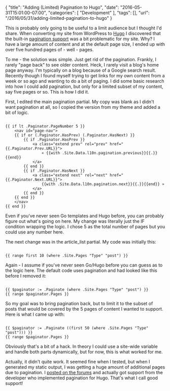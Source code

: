 
{
	"title": "Adding (Limited) Pagination to Hugo",
	"date": "2016-05-31T15:01:00-07:00",
	"categories": [
		"Development"
	],
	"tags": [],
	"url": "/2016/05/31/adding-limited-pagination-to-hugo"
}

This is probably only going to be useful to a limit audience but I thought I'd share. When converting my site from WordPress to [Hugo](http://gohugo.io/) I discovered that the built-in [pagination support](http://gohugo.io/extras/pagination/) was a bit problematic for my site. Why? I have a large amount of content and at the default page size, I ended up with over five hundred pages of - well - pages. 

<!--more-->

To me - the solution was simple. Just get rid of the pagination. Frankly, I rarely "page back" to see older content. Heck, I rarely visit a blog's home page anyway. I'm typically on a blog because of a Google search result. Recently though I found myself trying to get links for my own content from a week or so ago and wanting to do a bit of paging. I did some basic research into how I could add pagination, but only for a limited subset of my content, say five pages or so. This is how I did it.

First, I edited the main pagination partial. My copy was blank as I didn't want pagination at all, so I copied the version from my theme and added a bit of logic. 

<pre><code class="language-javascript">
{{ if lt .Paginator.PageNumber 5 }}
	&lt;nav id=&quot;page-nav&quot;&gt;
	{{ if or (.Paginator.HasPrev) (.Paginator.HasNext) }}
		{{ if .Paginator.HasPrev }}
			&lt;a class=&quot;extend prev&quot; rel=&quot;prev&quot; href=&quot;{{.Paginator.Prev.URL}}&quot;&gt;
				&#x00ab; {{with .Site.Data.l10n.pagination.previous}}{{.}}{{end}}
			&lt;/a&gt;
		{{ end }}
		{{ if .Paginator.HasNext }}
			&lt;a class=&quot;extend next&quot; rel=&quot;next&quot; href=&quot;{{.Paginator.Next.URL}}&quot;&gt;
				{{with .Site.Data.l10n.pagination.next}}{{.}}{{end}} &#x00bb;
			&lt;/a&gt;
		{{ end }}
	{{ end }}
	&lt;/nav&gt;
{{ end }}
</code></pre> 

Even if you've never seen Go templates and Hugo before, you can probably figure out what's going on here. My change was literally just the IF condition wrapping the logic. I chose 5 as the total number of pages but you could use any number here. 

The next change was in the article_list partial. My code was initially this:

<pre><code class="language-javascript">
{{ range first 10 (where .Site.Pages "Type" "post") }}
</code></pre>

Again - I assume if you've never seen Go/Hugo before you can guess as to the logic here. The default code uses pagination and had looked like this before I removed it:

<pre><code class="language-javascript">
{{ $paginator := .Paginate (where .Site.Pages "Type" "post") }}
{{ range $paginator.Pages }}
</code></pre>

So my goal was to bring pagination back, but to limit it to the subset of posts that would be covered by the 5 pages of content I wanted to support. Here is what I came up with:

<pre><code class="language-javascript">
{{ $paginator := .Paginate ((first 50 (where .Site.Pages "Type" "post"))) }}
{{ range $paginator.Pages }}
</code></pre>

Obviously that's a bit of a hack. In theory I could use a site-wide variable and handle both parts dynamically, but for now, this is what worked for me. 

Actually, it didn't quite work. It seemed fine when I tested, but when I generated my static output, I was getting a huge amount of additional pages due to pagination. I [posted on the forums](https://discuss.gohugo.io/t/restrict-pagination-to-x-pages/3437/2) and actually got support from the developer who implemented pagination for Hugo. That's what I call good support!
